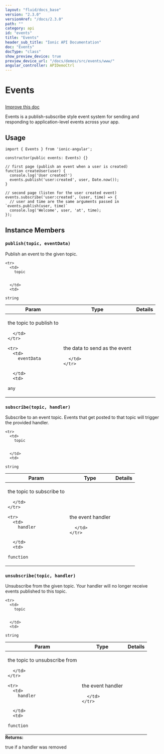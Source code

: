 ```yaml
---
layout: "fluid/docs_base"
version: "2.3.0"
versionHref: "/docs/2.3.0"
path: ""
category: api
id: "events"
title: "Events"
header_sub_title: "Ionic API Documentation"
doc: "Events"
docType: "class"
show_preview_device: true
preview_device_url: "/docs/demos/src/events/www/"
angular_controller: APIDemoCtrl 
---
```










<h1 class="api-title">
<a class="anchor" name="events" href="#events"></a>

Events





</h1>

<a class="improve-v2-docs" href="http://github.com/driftyco/ionic/edit/master//src/util/events.ts#L2">
Improve this doc
</a>






<p>Events is a publish-subscribe style event system for sending and responding to application-level
events across your app.</p>




<!-- @usage tag -->

<h2><a class="anchor" name="usage" href="#usage"></a>Usage</h2>

<pre><code class="lang-ts">import { Events } from &#39;ionic-angular&#39;;

constructor(public events: Events) {}

// first page (publish an event when a user is created)
function createUser(user) {
  console.log(&#39;User created!&#39;)
  events.publish(&#39;user:created&#39;, user, Date.now());
}

// second page (listen for the user created event)
events.subscribe(&#39;user:created&#39;, (user, time) =&gt; {
  // user and time are the same arguments passed in `events.publish(user, time)`
  console.log(&#39;Welcome&#39;, user, &#39;at&#39;, time);
});
</code></pre>




<!-- @property tags -->



<!-- instance methods on the class -->

<h2><a class="anchor" name="instance-members" href="#instance-members"></a>Instance Members</h2>

<div id="publish"></div>

<h3>
<a class="anchor" name="publish" href="#publish"></a>
<code>publish(topic,&nbsp;eventData)</code>
  

</h3>

Publish an event to the given topic.



<table class="table param-table" style="margin:0;">
  <thead>
    <tr>
      <th>Param</th>
      <th>Type</th>
      <th>Details</th>
    </tr>
  </thead>
  <tbody>
    
    <tr>
      <td>
        topic
        
        
      </td>
      <td>
        
  <code>string</code>
      </td>
      <td>
        <p>the topic to publish to</p>

        
      </td>
    </tr>
    
    <tr>
      <td>
        eventData
        
        
      </td>
      <td>
        
  <code>any</code>
      </td>
      <td>
        <p>the data to send as the event</p>

        
      </td>
    </tr>
    
  </tbody>
</table>








<div id="subscribe"></div>

<h3>
<a class="anchor" name="subscribe" href="#subscribe"></a>
<code>subscribe(topic,&nbsp;handler)</code>
  

</h3>

Subscribe to an event topic. Events that get posted to that topic will trigger the provided handler.



<table class="table param-table" style="margin:0;">
  <thead>
    <tr>
      <th>Param</th>
      <th>Type</th>
      <th>Details</th>
    </tr>
  </thead>
  <tbody>
    
    <tr>
      <td>
        topic
        
        
      </td>
      <td>
        
  <code>string</code>
      </td>
      <td>
        <p>the topic to subscribe to</p>

        
      </td>
    </tr>
    
    <tr>
      <td>
        handler
        
        
      </td>
      <td>
        
  <code>function</code>
      </td>
      <td>
        <p>the event handler</p>

        
      </td>
    </tr>
    
  </tbody>
</table>








<div id="unsubscribe"></div>

<h3>
<a class="anchor" name="unsubscribe" href="#unsubscribe"></a>
<code>unsubscribe(topic,&nbsp;handler)</code>
  

</h3>

Unsubscribe from the given topic. Your handler will no longer receive events published to this topic.



<table class="table param-table" style="margin:0;">
  <thead>
    <tr>
      <th>Param</th>
      <th>Type</th>
      <th>Details</th>
    </tr>
  </thead>
  <tbody>
    
    <tr>
      <td>
        topic
        
        
      </td>
      <td>
        
  <code>string</code>
      </td>
      <td>
        <p>the topic to unsubscribe from</p>

        
      </td>
    </tr>
    
    <tr>
      <td>
        handler
        
        
      </td>
      <td>
        
  <code>function</code>
      </td>
      <td>
        <p>the event handler</p>

        
      </td>
    </tr>
    
  </tbody>
</table>





<div class="return-value">
<i class="icon ion-arrow-return-left"></i>
<b>Returns:</b> 
   <p>true if a handler was removed</p>


</div>







<!-- related link --><!-- end content block -->


<!-- end body block -->

